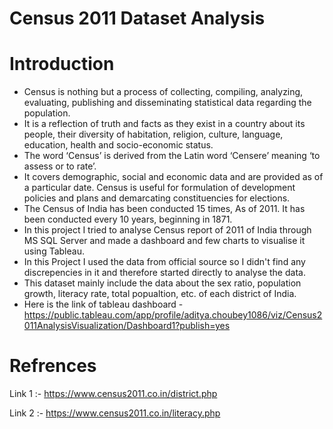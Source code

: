 # Census 2011 Dataset Analysis
# Introduction
- Census is nothing but a process of collecting, compiling, analyzing, evaluating, publishing and disseminating statistical data regarding the population.
- It is a reflection of truth and facts as they exist in a country about its people, their diversity of habitation, religion, culture, language, education, health and socio-economic status.
- The word ‘Census’ is derived from the Latin word ‘Censere’ meaning ‘to assess or to rate’.
- It covers demographic, social and economic data and are provided as of a particular date. Census is useful for formulation of development policies and plans and demarcating constituencies for elections.
- The Census of India has been conducted 15 times, As of 2011. It has been conducted every 10 years, beginning in 1871.
- In this project I tried to analyse Census report of 2011 of India through MS SQL Server and made a dashboard and few charts to visualise it using Tableau.
- In this Project I used the data from official source so I didn't find any discrepencies in it and therefore started directly to analyse the data.
- This dataset mainly include the data about the sex ratio, population growth, literacy rate, total popualtion, etc. of each district of India.  
- Here is the link of tableau dashboard - https://public.tableau.com/app/profile/aditya.choubey1086/viz/Census2011AnalysisVisualization/Dashboard1?publish=yes

# Refrences
Link 1 :- https://www.census2011.co.in/district.php

Link 2 :- https://www.census2011.co.in/literacy.php


